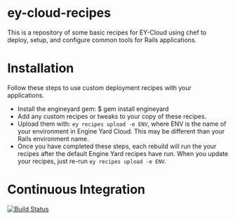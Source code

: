 ey-cloud-recipes
===============
This is a repository of some basic recipes for EY-Cloud using chef to deploy, setup, and configure common tools for Rails applications.

Installation
============

Follow these steps to use custom deployment recipes with your applications.

* Install the engineyard gem:
  $ gem install engineyard
* Add any custom recipes or tweaks to your copy of these recipes.
* Upload them with: `ey recipes upload -e ENV`, where ENV is the name of your environment in Engine Yard Cloud. This may be different than your Rails environment name.
* Once you have completed these steps, each rebuild will run the your
  recipes after the default Engine Yard recipes have run. When you
  update your recipes, just re-run `ey recipes upload -e ENV`.

Continuous Integration
======================

[![Build Status](https://secure.travis-ci.org/engineyard/ey-cloud-recipes.png?branch=master)](http://travis-ci.org/engineyard/ey-cloud-recipes)
